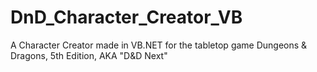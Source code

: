 DnD_Character_Creator_VB
========================

A Character Creator made in VB.NET for the tabletop game Dungeons &amp; Dragons, 5th Edition, AKA "D&amp;D Next"
